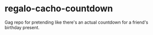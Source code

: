 # regalo-cacho-countdown

Gag repo for pretending like there's an actual countdown for a friend's birthday present.
